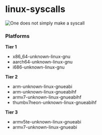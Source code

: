 # linux-syscalls

![One does not simply make a syscall](https://i.imgflip.com/7ndzqd.jpg "memino")

### Platforms

**Tier 1**
- x86_64-unknown-linux-gnu
- aarch64-unknown-linux-gnu
- i686-unknown-linux-gnu

**Tier 2**
- arm-unknown-linux-gnueabi
- arm-unknown-linux-gnueabihf
- armv7-unknown-linux-gnueabihf
- thumbv7neon-unknown-linux-gnueabihf

**Tier 3**
- armv5te-unknown-linux-gnueabi
- armv7-unknown-linux-gnueabi
